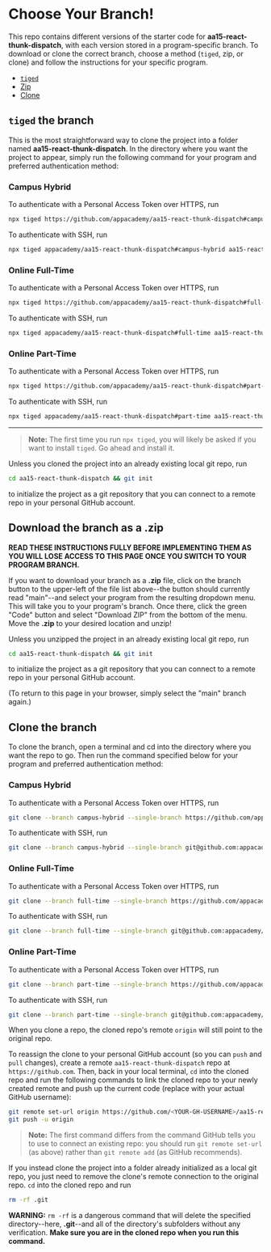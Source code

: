 # Choose Your Branch!

This repo contains different versions of the starter code for **aa15-react-thunk-dispatch**,
with each version stored in a program-specific branch. To download or clone the
correct branch, choose a method (`tiged`, zip, or clone) and follow the
instructions for your specific program.

* [`tiged`](#tiged-the-branch)
* [Zip](#download-the-branch-as-a-zip)
* [Clone](#clone-the-branch)

## `tiged` the branch

This is the most straightforward way to clone the project into a folder named
**aa15-react-thunk-dispatch**. In the directory where you want the project to appear, simply
run the following command for your program and preferred authentication method:

### Campus Hybrid

To authenticate with a Personal Access Token over HTTPS, run

```sh
npx tiged https://github.com/appacademy/aa15-react-thunk-dispatch#campus-hybrid aa15-react-thunk-dispatch
```

To authenticate with SSH, run

```sh
npx tiged appacademy/aa15-react-thunk-dispatch#campus-hybrid aa15-react-thunk-dispatch
```

### Online Full-Time

To authenticate with a Personal Access Token over HTTPS, run

```sh
npx tiged https://github.com/appacademy/aa15-react-thunk-dispatch#full-time aa15-react-thunk-dispatch
```

To authenticate with SSH, run

```sh
npx tiged appacademy/aa15-react-thunk-dispatch#full-time aa15-react-thunk-dispatch
```

### Online Part-Time

To authenticate with a Personal Access Token over HTTPS, run

```sh
npx tiged https://github.com/appacademy/aa15-react-thunk-dispatch#part-time aa15-react-thunk-dispatch
```

To authenticate with SSH, run

```sh
npx tiged appacademy/aa15-react-thunk-dispatch#part-time aa15-react-thunk-dispatch
```

-----

> **Note:** The first time you run `npx tiged`, you will likely be asked if you
> want to install `tiged`. Go ahead and install it.

Unless you cloned the project into an already existing local git repo, run

```sh
cd aa15-react-thunk-dispatch && git init
```

to initialize the project as a git repository that you can connect to a remote
repo in your personal GitHub account.

## Download the branch as a .zip

**READ THESE INSTRUCTIONS FULLY BEFORE IMPLEMENTING THEM AS YOU WILL LOSE ACCESS
TO THIS PAGE ONCE YOU SWITCH TO YOUR PROGRAM BRANCH.**

If you want to download your branch as a __.zip__ file, click on the branch
button to the upper-left of the file list above--the button should currently
read "main"--and select your program from the resulting dropdown menu. This will
take you to your program's branch. Once there, click the green "Code" button and
select "Download ZIP" from the bottom of the menu. Move the __.zip__ to your
desired location and unzip!

Unless you unzipped the project in an already existing local git repo, run

```sh
cd aa15-react-thunk-dispatch && git init
```

to initialize the project as a git repository that you can connect to a remote
repo in your personal GitHub account.

(To return to this page in your browser, simply select the "main" branch again.)

## Clone the branch

To clone the branch, open a terminal and cd into the directory where you want
the repo to go. Then run the command specified below for your program and
preferred authentication method:

### Campus Hybrid

To authenticate with a Personal Access Token over HTTPS, run

```sh
git clone --branch campus-hybrid --single-branch https://github.com/appacademy/aa15-react-thunk-dispatch.git
```

To authenticate with SSH, run

```sh
git clone --branch campus-hybrid --single-branch git@github.com:appacademy/aa15-react-thunk-dispatch.git
```

### Online Full-Time

To authenticate with a Personal Access Token over HTTPS, run

```sh
git clone --branch full-time --single-branch https://github.com/appacademy/aa15-react-thunk-dispatch.git
```

To authenticate with SSH, run

```sh
git clone --branch full-time --single-branch git@github.com:appacademy/aa15-react-thunk-dispatch.git
```

### Online Part-Time

To authenticate with a Personal Access Token over HTTPS, run

```sh
git clone --branch part-time --single-branch https://github.com/appacademy/aa15-react-thunk-dispatch.git
```

To authenticate with SSH, run

```sh
git clone --branch part-time --single-branch git@github.com:appacademy/aa15-react-thunk-dispatch.git
```

When you clone a repo, the cloned repo's remote `origin` will still point to the
original repo.

To reassign the clone to your personal GitHub account (so you can `push` and
`pull` changes), create a remote `aa15-react-thunk-dispatch` repo at `https://github.com`.
Then, back in your local terminal, `cd` into the cloned repo and run the
following commands to link the cloned repo to your newly created remote and push
up the current code (replace <YOUR-GH-USERNAME> with your actual GitHub username):

```sh
git remote set-url origin https://github.com/<YOUR-GH-USERNAME>/aa15-react-thunk-dispatch
git push -u origin
```

 > **Note:** The first command differs from the command GitHub tells you to use
 > to connect an existing repo: you should run `git remote set-url` (as above)
 > rather than `git remote add` (as GitHub recommends).

 If you instead clone the project into a folder already initialized as a local
 git repo, you just need to remove the clone's remote connection to the original
 repo. `cd` into the cloned repo and run

 ```sh
 rm -rf .git
 ```

**WARNING:** `rm -rf` is a dangerous command that will delete the specified
directory--here, __.git__--and all of the directory's subfolders without any
verification. **Make sure you are in the cloned repo when you run this
command.**
